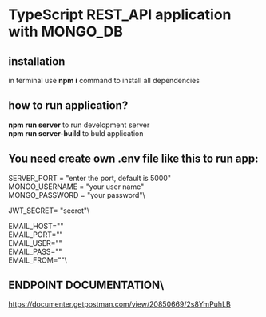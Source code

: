 # TypeScript REST_API application with MONGO_DB

## installation 

in terminal use **npm i** command to install all dependencies

## how to run application? 

**npm run server** to run development server\
**npm run server-build** to buld application

## You need create own .env file like this to run app: 

SERVER_PORT = "enter the port, default is 5000"\
MONGO_USERNAME = "your user name"\
MONGO_PASSWORD = "your password"\

JWT_SECRET= "secret"\

EMAIL_HOST=""\
EMAIL_PORT=""\
EMAIL_USER=""\
EMAIL_PASS=""\
EMAIL_FROM=""\

## ENDPOINT DOCUMENTATION\
https://documenter.getpostman.com/view/20850669/2s8YmPuhLB



